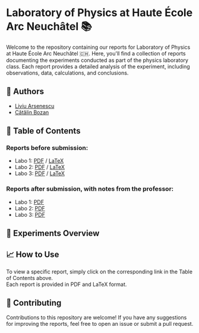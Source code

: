 # Laboratory of Physics at Haute École Arc Neuchâtel 📚

Welcome to the repository containing our reports for Laboratory of Physics at Haute École Arc Neuchâtel 🇨🇭. Here, you'll find a collection of reports documenting the experiments conducted as part of the physics laboratory class. Each report provides a detailed analysis of the experiment, including observations, data, calculations, and conclusions.

## 🌟 Authors

- [Liviu Arsenescu](https://github.com/RicoLla13)
- [Cătălin Bozan](https://github.com/catabozan)
## 📝 Table of Contents

### Reports before submission:

* Labo 1: [PDF](labo_compiled/labo1_Arsenescu-Bozan.pdf) / [LaTeX](labo1_pendule/doc.tex)
* Labo 2: [PDF](labo_compiled/labo2_Arsenescu-Bozan.pdf) / [LaTeX](labo2_ballist/doc.tex)
* Labo 3: [PDF](labo_compiled/labo3_Arsenescu-Bozan.pdf) / [LaTeX](labo3_osc/doc.tex)


### Reports after submission, with notes from the professor:

* Labo 1: [PDF](labo_corrig/corr_Labo1_Arsenescu-Bozan.pdf)
* Labo 2: [PDF](labo_corrig/corr_Labo2_Arsenescu-Bozan.pdf)
* Labo 3: [PDF](labo_corrig/corr_Labo3_Arsenescu-Bozan.pdf)

## 🧪 Experiments Overview

## 📈 How to Use

To view a specific report, simply click on the corresponding link in the Table of Contents above.  
Each report is provided in PDF and LaTeX format.

## 🤝 Contributing

Contributions to this repository are welcome! If you have any suggestions for improving the reports, feel free to open an issue or submit a pull request.
